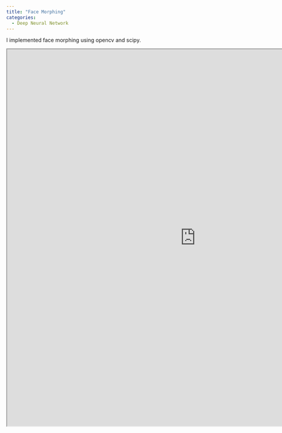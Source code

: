 ```yaml
---
title: "Face Morphing"
categories:
  - Deep Neural Network
---
```


I implemented face morphing using opencv and scipy. 

<iframe src="https://github.com/taekjunkim/ImageProcessing/blob/main/FaceMorphing/FaceMorphing.ipynb" height="1000" width="1000" title="Face Morphing"></iframe>
